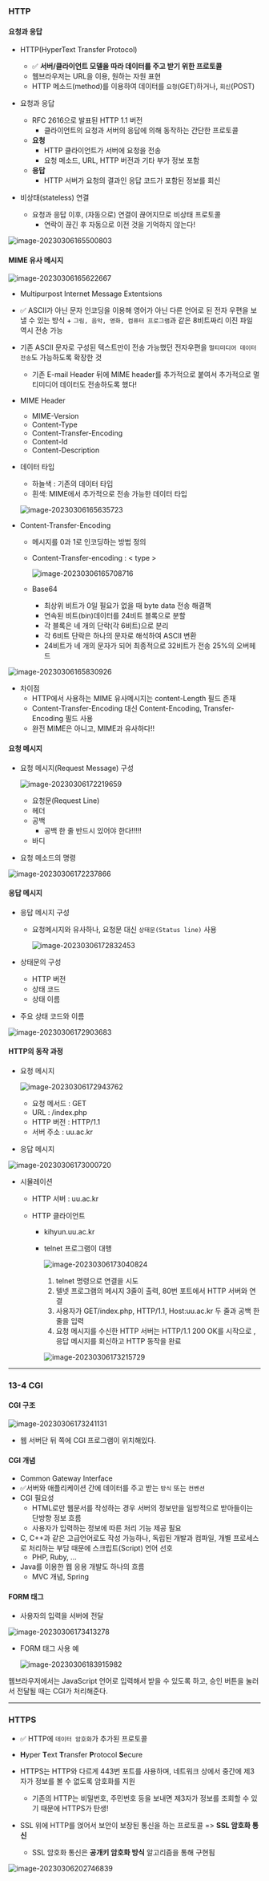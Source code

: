 ### HTTP

#### 요청과 응답

- HTTP(HyperText Transfer Protocol)
  - ✅ **서버/클라이언트 모델을 따라 데이터를 주고 받기 위한 프로토콜**
  - 웹브라우저는 URL을 이용, 원하는 자원 표현
  - HTTP 메소드(method)를 이용하여 데이터를 `요청`(GET)하거나, `회신`(POST)

- 요청과 응답
  - RFC 2616으로 발표된 HTTP 1.1 버전
    - 클라이언트의 요청과 서버의 응답에 의해 동작하는 간단한 프로토콜
  - **요청**
    - HTTP 클라이언트가 서버에 요청을 전송
    - 요청 메소드, URL, HTTP 버전과 기타 부가 정보 포함
  - **응답**
    - HTTP 서버가 요청의 결과인 응답 코드가 포함된 정보를 회신

- 비상태(stateless) 연결
  - 요청과 응답 이후, (자동으로) 연결이 끊어지므로 비상태 프로토콜
    - 연락이 끊긴 후 자동으로 이전 것을 기억하지 않는다!

![image-20230306165500803](../../../../../../AppData/Roaming/Typora/typora-user-images/image-20230306165500803.png)



#### MIME 유사 메시지

![image-20230306165622667](../../../../../../AppData/Roaming/Typora/typora-user-images/image-20230306165622667.png)

- Multipurpost Internet Message Extentsions
- ✅ ASCII가 아닌 문자 인코딩을 이용해 영어가 아닌 다른 언어로 된 전자 우편을 보낼 수 있는 방식 + `그림, 음악, 영화, 컴퓨터 프로그램`과 같은 8비트짜리 이진 파일 역시 전송 가능
- 기존 ASCII 문자로 구성된 텍스트만이 전송 가능했던 전자우편을 `멀티미디어 데이터 전송`도 가능하도록 확장한 것
  
  - 기존 E-mail Header 뒤에 MIME header를 추가적으로 붙여서 추가적으로 멀티미디어 데이터도 전송하도록 했다!
- MIME Header
  - MIME-Version
  - Content-Type
  - Content-Transfer-Encoding
  - Content-Id
  - Content-Description

- 데이터 타입

  - 하늘색 : 기존의 데이터 타입
  - 흰색: MIME에서 추가적으로 전송 가능한 데이터 타입

  ![image-20230306165635723](../../../../../../AppData/Roaming/Typora/typora-user-images/image-20230306165635723.png)

- Content-Transfer-Encoding

  - 메시지를 0과 1로 인코딩하는 방법 정의

  - Content-Transfer-encoding : < type >

    ![image-20230306165708716](../../../../../../AppData/Roaming/Typora/typora-user-images/image-20230306165708716.png)

  - Base64

    - 최상위 비트가 0일 필요가 없을 때 byte data 전송 해결책
    - 연속된 비트(bin)데이터를 24비트 블록으로 분할
    - 각 블록은 네 개의 단락(각 6비트)으로 분리
    - 각 6비트 단락은 하나의 문자로 해석하여 ASCII 변환
    - 24비트가 네 개의 문자가 되어 최종적으로 32비트가 전송 25%의 오버헤드

![image-20230306165830926](../../../../../../AppData/Roaming/Typora/typora-user-images/image-20230306165830926.png)

- 차이점
  - HTTP에서 사용하는 MIME 유사메시지는 content-Length 필드 존재
  - Content-Transfer-Encoding 대신 Content-Encoding, Transfer-Encoding 필드 사용
  - 완전 MIME은 아니고, MIME과 유사하다!!



#### 요청 메시지

- 요청 메시지(Request Message) 구성

  ![image-20230306172219659](../../../../../../AppData/Roaming/Typora/typora-user-images/image-20230306172219659.png)

  - 요청문(Request Line)
  - 헤더
  - 공백
    - 공백 한 줄 반드시 있어야 한다!!!!!
  - 바디

- 요청 메소드의 명령

![image-20230306172237866](../../../../../../AppData/Roaming/Typora/typora-user-images/image-20230306172237866.png)



#### 응답 메시지

- 응답 메시지 구성

  - 요청메시지와 유사하나, 요청문 대신 `상태문(Status line)` 사용

    ![image-20230306172832453](../../../../../../AppData/Roaming/Typora/typora-user-images/image-20230306172832453.png)

- 상태문의 구성
  - HTTP 버전
  - 상태 코드
  - 상태 이름
- 주요 상태 코드와 이름

![image-20230306172903683](../../../../../../AppData/Roaming/Typora/typora-user-images/image-20230306172903683.png)



#### HTTP의 동작 과정

- 요청 메시지

  ![image-20230306172943762](../../../../../../AppData/Roaming/Typora/typora-user-images/image-20230306172943762.png)

  - 요청 메서드 : GET
  - URL : /index.php
  - HTTP 버전 : HTTP/1.1
  - 서버 주소 : uu.ac.kr

- 응답 메시지

![image-20230306173000720](../../../../../../AppData/Roaming/Typora/typora-user-images/image-20230306173000720.png)

- 시뮬레이션

  - HTTP 서버 : uu.ac.kr

  - HTTP 클라이언트

    - kihyun.uu.ac.kr

    - telnet 프로그램이 대행

      ![image-20230306173040824](../../../../../../AppData/Roaming/Typora/typora-user-images/image-20230306173040824.png)

      1. telnet 명령으로 연결을 시도
      2. 텔넷 프로그램의 메시지 3줄이 출력, 80번 포트에서 HTTP 서버와 연결
      3. 사용자가 GET/index.php, HTTP/1.1, Host:uu.ac.kr 두 줄과 공백 한 줄을 입력
      4. 요청 메시지를 수신한 HTTP 서버는 HTTP/1.1 200 OK를 시작으로 ,응답 메시지를 회신하고 HTTP 동작을 완료

      ![image-20230306173215729](../../../../../../AppData/Roaming/Typora/typora-user-images/image-20230306173215729.png)



----



### 13-4 CGI

#### CGI 구조

![image-20230306173241131](../../../../../../AppData/Roaming/Typora/typora-user-images/image-20230306173241131.png)

- 웹 서버단 뒤 쪽에 CGI 프로그램이 위치해있다.



#### CGI 개념

- Common Gateway Interface                                                                                                                                                                                                     
- ✅서버와 애플리케이션 간에 데이터를 주고 받는 `방식` 또는 `컨벤션`
- CGI 필요성
  - HTML로만 웹문서를 작성하는 경우 서버의 정보만을 일방적으로 받아들이는 단방향 정보 흐름
  - 사용자가 입력하는 정보에 따른 처리 기능 제공 필요
- C, C++과 같은 고급언어로도 작성 가능하나, 독립된 개발과 컴파일, 개별 프로세스로 처리하는 부담 때문에 스크립트(Script) 언어 선호
  - PHP, Ruby, ...
- Java를 이용한 웹 응용 개발도 하나의 흐름
  - MVC 개념, Spring



#### FORM 태그

- 사용자의 입력을 서버에 전달

![image-20230306173413278](../../../../../../AppData/Roaming/Typora/typora-user-images/image-20230306173413278.png)

- FORM 태그 사용 예

  ![image-20230306183915982](../../../../../../AppData/Roaming/Typora/typora-user-images/image-20230306183915982.png)

웹브라우저에서는 JavaScript 언어로 입력해서 받을 수 있도록 하고, 승인 버튼을 눌러서 전달될 때는 CGI가 처리해준다.



----



### HTTPS

- ✅ HTTP에 `데이터 암호화`가 추가된 프로토콜
- **H**yper **T**ext **T**ransfer **P**rotocol **S**ecure

- HTTPS는 HTTP와 다르게 443번 포트를 사용하며, 네트워크 상에서 중간에 제3자가 정보를 볼 수 없도록 암호화를 지원
  - 기존의 HTTP는 비밀번호, 주민번호 등을 보내면 제3자가 정보를 조회할 수 있기 때문에 HTTPS가 탄생!

- SSL 위에 HTTP를 얹어서 보안이 보장된 통신을 하는 프로토콜 => **SSL 암호화 통신**
  - SSL 암호화 통신은 **공개키 암호화 방식** 알고리즘을 통해 구현됨

![image-20230306202746839](../../../../../../AppData/Roaming/Typora/typora-user-images/image-20230306202746839.png)